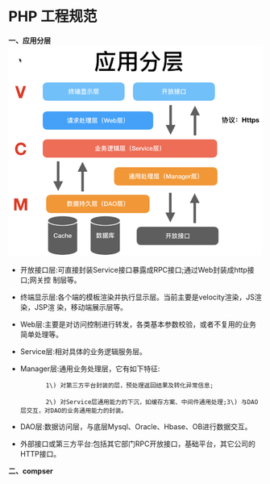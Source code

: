 # PHP 工程规范

**一、应用分层**![](/assets/import.png)

* 开放接口层:可直接封装Service接口暴露成RPC接口;通过Web封装成http接口;网关控 制层等。

* 终端显示层:各个端的模板渲染并执行显示层。当前主要是velocity渲染，JS渲染，JSP渲 染，移动端展示层等。

* Web层:主要是对访问控制进行转发，各类基本参数校验，或者不复用的业务简单处理等。

* Service层:相对具体的业务逻辑服务层。

* Manager层:通用业务处理层，它有如下特征:

  ```
         1\) 对第三方平台封装的层，预处理返回结果及转化异常信息;    

         2\) 对Service层通用能力的下沉，如缓存方案、中间件通用处理;3\) 与DAO层交互，对DAO的业务通用能力的封装。
  ```

* DAO层:数据访问层，与底层Mysql、Oracle、Hbase、OB进行数据交互。

* 外部接口或第三方平台:包括其它部门RPC开放接口，基础平台，其它公司的HTTP接口。



**二、compser**


